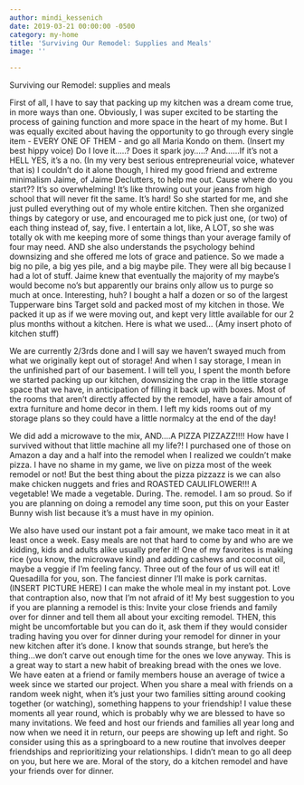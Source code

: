 ```yaml
---
author: mindi_kessenich
date: 2019-03-21 00:00:00 -0500
category: my-home
title: 'Surviving Our Remodel: Supplies and Meals'
image: ''

---
```

Surviving our Remodel: supplies and meals

  
First of all, I have to say that packing up my kitchen was a dream come true, in more ways than one. Obviously, I was super excited to be starting the process of gaining function and more space in the heart of my home. But I was equally excited about having the opportunity to go through every single item - EVERY ONE OF THEM - and go all Maria Kondo on them. (Insert my best hippy voice) Do I love it…..? Does it spark joy…..? And…...If it’s not a HELL YES, it’s a no. (In my very best serious entrepreneurial voice, whatever that is) I couldn’t do it alone though, I hired my good friend and extreme minimalism Jaime, of Jaime Declutters, to help me out. Cause where do you start?? It’s so overwhelming! It’s like throwing out your jeans from high school that will never fit the same. It’s hard! So she started for me, and she just pulled everything out of my whole entire kitchen. Then she organized things by category or use, and encouraged me to pick just one, (or two) of each thing instead of, say, five. I entertain a lot, like, A LOT, so she was totally ok with me keeping more of some things than your average family of four may need. AND she also understands the psychology behind downsizing and she offered me lots of grace and patience. So we made a big no pile, a big yes pile, and a big maybe pile. They were all big because I had a lot of stuff. Jaime knew that eventually the majority of my maybe’s would become no’s but apparently our brains only allow us to purge so much at once. Interesting, huh? I bought a half a dozen or so of the largest Tupperware bins Target sold and packed most of my kitchen in those. We packed it up as if we were moving out, and kept very little available for our 2 plus months without a kitchen. Here is what we used… (Amy insert photo of kitchen stuff)

We are currently 2/3rds done and I will say we haven’t swayed much from what we originally kept out of storage! And when I say storage, I mean in the unfinished part of our basement. I will tell you, I spent the month before we started packing up our kitchen, downsizing the crap in the little storage space that we have, in anticipation of filling it back up with boxes. Most of the rooms that aren’t directly affected by the remodel, have a fair amount of extra furniture and home decor in them. I left my kids rooms out of my storage plans so they could have a little normalcy at the end of the day!

We did add a microwave to the mix, AND….A PIZZA PIZZAZZ!!!! How have I survived without that little machine all my life?! I purchased one of those on Amazon a day and a half into the remodel when I realized we couldn’t make pizza. I have no shame in my game, we live on pizza most of the week remodel or not! But the best thing about the pizza pizzazz is we can also make chicken nuggets and fries and ROASTED CAULIFLOWER!!! A vegetable! We made a vegetable. During. The. remodel. I am so proud. So if you are planning on doing a remodel any time soon, put this on your Easter Bunny wish list because it’s a must have in my opinion.

We also have used our instant pot a fair amount, we make taco meat in it at least once a week. Easy meals are not that hard to come by and who are we kidding, kids and adults alike usually prefer it! One of my favorites is making rice (you know, the microwave kind) and adding cashews and coconut oil, maybe a veggie if I’m feeling fancy. Three out of the four of us will eat it! Quesadilla for you, son. The fanciest dinner I’ll make is pork carnitas. (INSERT PICTURE HERE) I can make the whole meal in my instant pot. Love that contraption also, now that I’m not afraid of it! My best suggestion to you if you are planning a remodel is this: Invite your close friends and family over for dinner and tell them all about your exciting remodel. THEN, this might be uncomfortable but you can do it, ask them if they would consider trading having you over for dinner during your remodel for dinner in your new kitchen after it’s done. I know that sounds strange, but here’s the thing...we don’t carve out enough time for the ones we love anyway. This is a great way to start a new habit of breaking bread with the ones we love. We have eaten at a friend or family members house an average of twice a week since we started our project. When you share a meal with friends on a random week night, when it’s just your two families sitting around cooking together (or watching), something happens to your friendship! I value these moments all year round, which is probably why we are blessed to have so many invitations. We feed and host our friends and families all year long and now when we need it in return, our peeps are showing up left and right. So consider using this as a springboard to a new routine that involves deeper friendships and reprioritizing your relationships. I didn’t mean to go all deep on you, but here we are. Moral of the story, do a kitchen remodel and have your friends over for dinner.